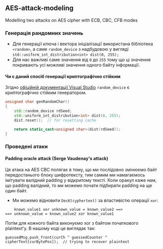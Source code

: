 ## AES-attack-modeling
Modelling two attacks on AES cipher with ECB, CBC, CFB modes


### Генерація рандомних значень
- Для генерації ключа і вектора ініціалізації використана бібліотека 
`<random>`, а саме `random_device` з надбудовою у вигляді `std::uniform_int_distribution<int> dist(0, 255);`  
- Для нас важливі саме значення від `0` до `255` тому що ці значення покривають
усі можливі значення одного байту інформації. 
#### Чи є даний спосіб генерації криптографічно стійким 
Згідно
[офіційній документації Visual Studio](https://learn.microsoft.com/en-us/cpp/standard-library/random?view=msvc-170#comments)
`random_device` є криптографічно стійким генератором. 
``` C++
unsigned char genRandomChar() 
{
    std::random_device rdSeed;  
    std::uniform_int_distribution<int> dist(0, 255); 
    dist.reset();  // for resetting cache

    return static_cast<unsigned char>(dist(rdSeed));
}
```
### Проведені атаки
#### Padding oracle attack (Serge Vaudenay's attack)
Ця атака на AES CBC полягає в тому, що ми послідовно змінюємо
байт передостанього блоку шифротексту, тим самим ми намагаємось 
імітувати валідний padding у відкритому тексті. Коли оракул каже нам, що padding валідний, 
то ми можемо почати підбирати padding на ще один байт.  
- Ми можемо відновити `DecK(cyphertext)` за властивістю операції `xor`: 
```
    known_value1 xor unknown_value = known_value2 ==> 
==> unknown_value = known_value2 xor known_value1
```
Потім для кожного байта виконуємо xor з байтом початкового plaintext'у. В нашому коді це виглядає так: 
```
guessedMsg.push_front(curCh ^ guessedCounter ^ cipherText[curBytePos]);  // trying to recover plaintext 
```

